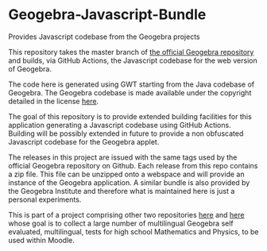 # Geogebra-Javascript-Bundle
Provides Javascript codebase from the Geogebra projects

This repository takes the master branch of 
[the official Geogebra repository](https://github.com/geogebra/geogebra) and builds, via GitHub Actions, the Javascript codebase for the web version of Geogebra. 

The code here is generated using GWT starting from the Java codebase of Geogebra. The Geogebra codebase is made available under the  copyright detailed in the license [here](https://stage.geogebra.org/license). 

The goal of this repository is to provide extended building facilities for this application generating a Javascript codebase using GitHub Actions. Building will be possibly extended in future to provide a non obfuscated Javascript codebase for the Geogebra applet. 

The releases in this project are issued with the same tags used by the official Geogebra repository on Github. Each release from this repo contains a zip file. This file can be unzipped onto a webspace and will provide an instance of the Geogebra application. A similar bundle is also provided by the Geogebra Institute and therefore what is maintained here is just a personal experiments. 

This is part of a project comprising other two repositories [here](https://github.com/TWINGSISTER/moodle-mod_geogebra) and [here](https://github.com/TWINGSISTER/GeogebraMultilanguageTranslator) whose goal is to collect a large number of multilingual Geogebra self evaluated, multilingual,  tests for high school Mathematics and Physics, to be used within Moodle.
